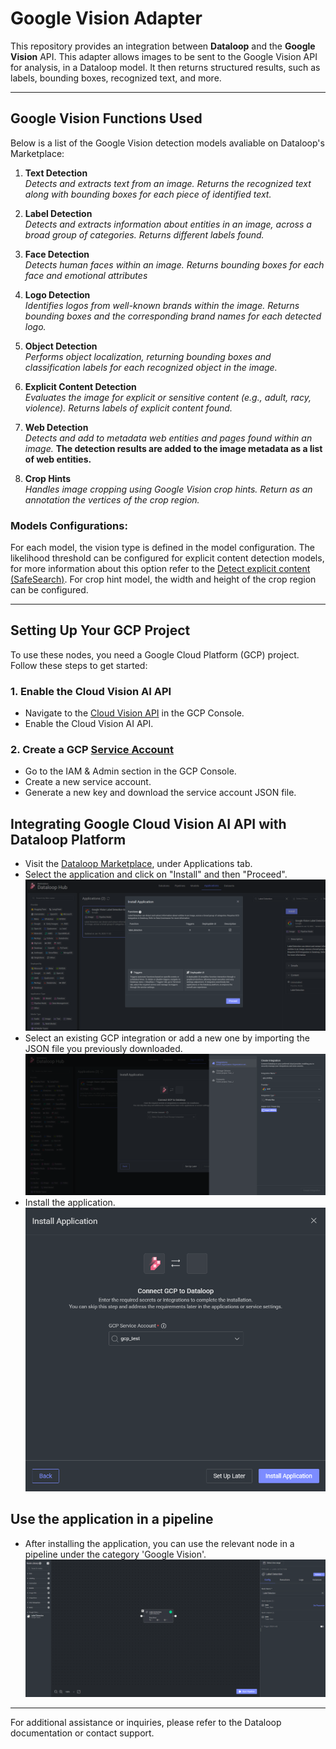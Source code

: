 # Google Vision Adapter

This repository provides an integration between **Dataloop** and the **Google Vision** API.
This adapter allows images to be sent to the Google Vision API for analysis, in a Dataloop model. It then returns structured results, such as labels, bounding boxes, recognized text, and more.

---

## Google Vision Functions Used

Below is a list of the Google Vision detection models avaliable on Dataloop's Marketplace:

1. **Text Detection**  
   *Detects and extracts text from an image. Returns the recognized text along with bounding boxes for each piece of identified text.*

2. **Label Detection**  
   *Detects and extracts information about entities in an image, across a broad group of categories. Returns different labels found.*

3. **Face Detection**  
   *Detects human faces within an image. Returns bounding boxes for each face and emotional attributes*

4. **Logo Detection**  
   *Identifies logos from well-known brands within the image. Returns bounding boxes and the corresponding brand names for each detected logo.*

5. **Object Detection**  
   *Performs object localization, returning bounding boxes and classification labels for each recognized object in the image.*

6. **Explicit Content Detection**  
   *Evaluates the image for explicit or sensitive content (e.g., adult, racy, violence). Returns labels of explicit content found.*

7. **Web Detection**  
   *Detects and add to metadata web entities and pages found within an image.*
   **The detection results are added to the image metadata as a list of web entities.**

8. **Crop Hints**  
   *Handles image cropping using Google Vision crop hints. Return as an annotation the vertices of the crop region.*

### Models Configurations:
For each model, the vision type is defined in the model configuration.
The likelihood threshold can be configured for explicit content detection models, for more information about this option refer to the [Detect explicit content (SafeSearch)](https://cloud.google.com/vision/docs/detecting-safe-search).
For crop hint model, the width and height of the crop region can be configured.

---
## Setting Up Your GCP Project

To use these nodes, you need a Google Cloud Platform (GCP) project. Follow these steps to get started:

### 1. Enable the Cloud Vision AI API
   - Navigate to the [Cloud Vision API](https://console.developers.google.com/apis/api/vision.googleapis.com) in the GCP Console.
   - Enable the Cloud Vision AI API.

### 2. Create a GCP [Service Account](https://docs.dataloop.ai/docs/private-key-integration?highlight=create%20service%20account)
   - Go to the IAM & Admin section in the GCP Console.
   - Create a new service account.
   - Generate a new key and download the service account JSON file.

## Integrating Google Cloud Vision AI API with Dataloop Platform

   - Visit the [Dataloop Marketplace](https://docs.dataloop.ai/docs/marketplace), under Applications tab.
   - Select the application and click on "Install" and then "Proceed".
![Marketplace](assets/marketplace.png)
   - Select an existing GCP integration or add a new one by importing the JSON file you previously downloaded.
![Create Integration](assets/add_integration.png)
   - Install the application.
![Integration](assets/add_integration_to_app.png)

## Use the application in a pipeline
   - After installing the application, you can use the relevant node in a pipeline under the category 'Google Vision'.
![Pipeline](assets/pipeline.png)

---

For additional assistance or inquiries, please refer to the Dataloop documentation or contact support.